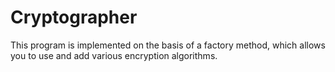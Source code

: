 # Cryptographer
 This program is implemented on the basis of a factory method, which allows you to use and add various encryption algorithms.
